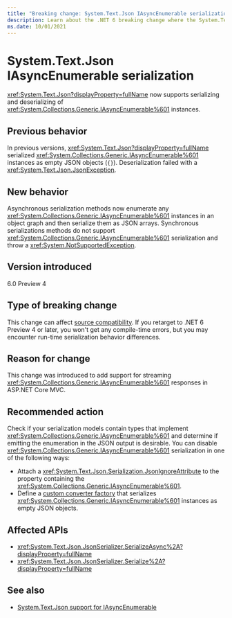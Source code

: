 ```yaml
---
title: "Breaking change: System.Text.Json IAsyncEnumerable serialization"
description: Learn about the .NET 6 breaking change where the System.Text.Json supports IAsyncEnumerable serialization.
ms.date: 10/01/2021
---
```

# System.Text.Json IAsyncEnumerable serialization

<xref:System.Text.Json?displayProperty=fullName> now supports serializing and deserializing of
<xref:System.Collections.Generic.IAsyncEnumerable%601> instances.

## Previous behavior

In previous versions, <xref:System.Text.Json?displayProperty=fullName> serialized <xref:System.Collections.Generic.IAsyncEnumerable%601> instances as empty JSON objects (`{}`). Deserialization failed with a <xref:System.Text.Json.JsonException>.

## New behavior

Asynchronous serialization methods now enumerate any <xref:System.Collections.Generic.IAsyncEnumerable%601> instances in an object graph and then serialize them as JSON arrays. Synchronous serializations methods do not support <xref:System.Collections.Generic.IAsyncEnumerable%601> serialization and throw a <xref:System.NotSupportedException>.

## Version introduced

6.0 Preview 4

## Type of breaking change

This change can affect [source compatibility](../../categories.md#source-compatibility). If you retarget to .NET 6 Preview 4 or later, you won't get any compile-time errors, but you may encounter run-time serialization behavior differences.

## Reason for change

This change was introduced to add support for streaming <xref:System.Collections.Generic.IAsyncEnumerable%601> responses in ASP.NET Core MVC.

## Recommended action

Check if your serialization models contain types that implement <xref:System.Collections.Generic.IAsyncEnumerable%601> and determine if emitting the enumeration in the JSON output is desirable. You can disable <xref:System.Collections.Generic.IAsyncEnumerable%601> serialization in one of the following ways:

- Attach a <xref:System.Text.Json.Serialization.JsonIgnoreAttribute> to the property containing the <xref:System.Collections.Generic.IAsyncEnumerable%601>.
- Define a [custom converter factory](../../../../standard/serialization/system-text-json-converters-how-to.md#sample-factory-pattern-converter) that serializes <xref:System.Collections.Generic.IAsyncEnumerable%601> instances as empty JSON objects.

## Affected APIs

- <xref:System.Text.Json.JsonSerializer.SerializeAsync%2A?displayProperty=fullName>
- <xref:System.Text.Json.JsonSerializer.Serialize%2A?displayProperty=fullName>

## See also

- [System.Text.Json support for IAsyncEnumerable](https://devblogs.microsoft.com/dotnet/announcing-net-6-preview-4/#system-text-json-support-for-iasyncenumerable)
